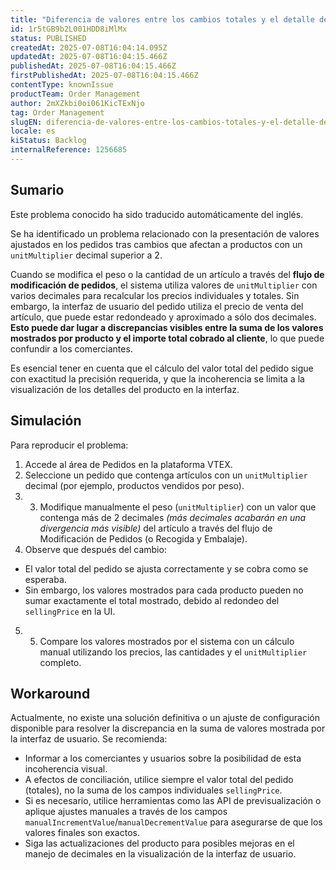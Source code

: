 ```yaml
---
title: "Diferencia de valores entre los cambios totales y el detalle de valores por producto"
id: 1r5tGB9b2L001HDD8iMlMx
status: PUBLISHED
createdAt: 2025-07-08T16:04:14.095Z
updatedAt: 2025-07-08T16:04:15.466Z
publishedAt: 2025-07-08T16:04:15.466Z
firstPublishedAt: 2025-07-08T16:04:15.466Z
contentType: knownIssue
productTeam: Order Management
author: 2mXZkbi0oi061KicTExNjo
tag: Order Management
slugEN: diferencia-de-valores-entre-los-cambios-totales-y-el-detalle-de-valores-por-producto
locale: es
kiStatus: Backlog
internalReference: 1256685
---
```


## Sumario

<div class="alert alert-info">
  <p>Este problema conocido ha sido traducido automáticamente del inglés.</p>
</div>


Se ha identificado un problema relacionado con la presentación de valores ajustados en los pedidos tras cambios que afectan a productos con un `unitMultiplier` decimal superior a 2.

Cuando se modifica el peso o la cantidad de un artículo a través del **flujo de modificación de pedidos**, el sistema utiliza valores de `unitMultiplier` con varios decimales para recalcular los precios individuales y totales. Sin embargo, la interfaz de usuario del pedido utiliza el precio de venta del artículo, que puede estar redondeado y aproximado a sólo dos decimales. **Esto puede dar lugar a discrepancias visibles entre la suma de los valores mostrados por producto y el importe total cobrado al cliente**, lo que puede confundir a los comerciantes.

Es esencial tener en cuenta que el cálculo del valor total del pedido sigue con exactitud la precisión requerida, y que la incoherencia se limita a la visualización de los detalles del producto en la interfaz.


##

## Simulación


Para reproducir el problema:

1. Accede al área de Pedidos en la plataforma VTEX.
2. Seleccione un pedido que contenga artículos con un `unitMultiplier` decimal (por ejemplo, productos vendidos por peso).
3. 3. Modifique manualmente el peso (`unitMultiplier`) con un valor que contenga más de 2 decimales _(más decimales acabarán en una divergencia más visible)_ del artículo a través del flujo de Modificación de Pedidos (o Recogida y Embalaje).
4. Observe que después del cambio:
  - El valor total del pedido se ajusta correctamente y se cobra como se esperaba.
  - Sin embargo, los valores mostrados para cada producto pueden no sumar exactamente el total mostrado, debido al redondeo del `sellingPrice` en la UI.
5. 5. Compare los valores mostrados por el sistema con un cálculo manual utilizando los precios, las cantidades y el `unitMultiplier` completo.



## Workaround


Actualmente, no existe una solución definitiva o un ajuste de configuración disponible para resolver la discrepancia en la suma de valores mostrada por la interfaz de usuario. Se recomienda:

- Informar a los comerciantes y usuarios sobre la posibilidad de esta incoherencia visual.
- A efectos de conciliación, utilice siempre el valor total del pedido (totales), no la suma de los campos individuales `sellingPrice`.
- Si es necesario, utilice herramientas como las API de previsualización o aplique ajustes manuales a través de los campos `manualIncrementValue`/`manualDecrementValue` para asegurarse de que los valores finales son exactos.
- Siga las actualizaciones del producto para posibles mejoras en el manejo de decimales en la visualización de la interfaz de usuario.






